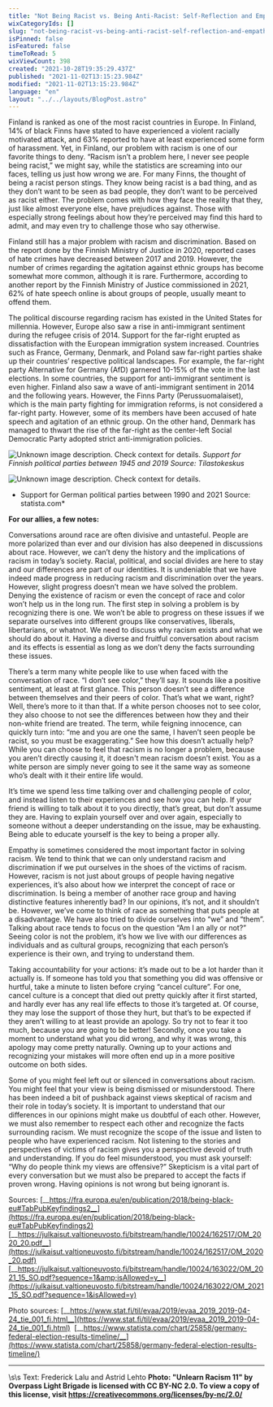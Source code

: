 ```yaml
---
title: "Not Being Racist vs. Being Anti-Racist: Self-Reflection and Empathy"
wixCategoryIds: []
slug: "not-being-racist-vs-being-anti-racist-self-reflection-and-empathy"
isPinned: false
isFeatured: false
timeToRead: 5
wixViewCount: 398
created: "2021-10-28T19:35:29.437Z"
published: "2021-11-02T13:15:23.984Z"
modified: "2021-11-02T13:15:23.984Z"
language: "en"
layout: "../../layouts/BlogPost.astro"
---
```

Finland is ranked as one of the most racist countries in Europe. In Finland, 14% of black Finns have stated to have experienced a violent racially motivated attack, and 63% reported to have at least experienced some form of harassment. Yet, in Finland, our problem with racism is one of our favorite things to deny. “Racism isn’t a problem here, I never see people being racist,” we might say, while the statistics are screaming into our faces, telling us just how wrong we are. For many Finns, the thought of being a racist person stings. They know being racist is a bad thing, and as they don’t want to be seen as bad people, they don’t want to be perceived as racist either. The problem comes with how they face the reality that they, just like almost everyone else, have prejudices against. Those with especially strong feelings about how they’re perceived may find this hard to admit, and may even try to challenge those who say otherwise. 

Finland still has a major problem with racism and discrimination. Based on the report done by the Finnish Ministry of Justice in 2020, reported cases of hate crimes have decreased between 2017 and 2019. However, the number of crimes regarding the agitation against ethnic groups has become somewhat more common, although it is rare. Furthermore, according to another report by the Finnish Ministry of Justice commissioned in 2021, 62% of hate speech online is about groups of people, usually meant to offend them. 

The political discourse regarding racism has existed in the United States for millennia. However, Europe also saw a rise in anti-immigrant sentiment during the refugee crisis of 2014. Support for the far-right erupted as dissatisfaction with the European immigration system increased. Countries such as France, Germany, Denmark, and Poland saw far-right parties shake up their countries’ respective political landscapes. For example, the far-right party Alternative for Germany (AfD) garnered 10-15% of the vote in the last elections. In some countries, the support for anti-immigrant sentiment is even higher. Finland also saw a wave of anti-immigrant sentiment in 2014 and the following years. However, the Finns Party (Perussuomalaiset), which is the main party fighting for immigration reforms, is not considered a far-right party. However, some of its members have been accused of hate speech and agitation of an ethnic group. On the other hand, Denmark has managed to thwart the rise of the far-right as the center-left Social Democratic Party adopted strict anti-immigration policies. 


![Unknown image description. Check context for details.](https://static.wixstatic.com/media/18093e_1b28ebb448e04221872478a863eedc10~mv2.png) <!-- Original name: _rasismi_frederick&astrid_2_.png -->
*Support for Finnish political parties between 1945 and 2019 Source: Tilastokeskus*

![Unknown image description. Check context for details.](https://static.wixstatic.com/media/18093e_2e4c8e35d18b46b6834dc7f47237e785~mv2.jpeg) <!-- Original name: _rasismi_frederick&astrid_3_.jpeg -->
* Support for German political parties between 1990 and 2021 Source: statista.com*

**For our allies, a few notes:**

Conversations around race are often divisive and untasteful. People are more polarized than ever and our division has also deepened in discussions about race. However, we can’t deny the history and the implications of racism in today’s society. Racial, political, and social divides are here to stay and our differences are part of our identities. It is undeniable that we have indeed made progress in reducing racism and discrimination over the years. However, slight progress doesn’t mean we have solved the problem. Denying the existence of racism or even the concept of race and color won’t help us in the long run. The first step in solving a problem is by recognizing there is one. We won’t be able to progress on these issues if we separate ourselves into different groups like conservatives, liberals, libertarians, or whatnot. We need to discuss why racism exists and what we should do about it. Having a diverse and fruitful conversation about racism and its effects is essential as long as we don’t deny the facts surrounding these issues.

There’s a term many white people like to use when faced with the conversation of race. “I don’t see color,” they’ll say. It sounds like a positive sentiment, at least at first glance. This person doesn’t see a difference between themselves and their peers of color. That’s what we want, right? Well, there’s more to it than that. If a white person chooses not to see color, they also choose to not see the differences between how they and their non-white friend are treated. The term, while feigning innocence, can quickly turn into: “me and you are one the same, I haven’t seen people be racist, so you must be exaggerating.” See how this doesn’t actually help? While you can choose to feel that racism is no longer a problem, because you aren’t directly causing it, it doesn't mean racism doesn’t exist. You as a white person are simply never going to see it the same way as someone who’s dealt with it their entire life would. 

It’s time we spend less time talking over and challenging people of color, and instead listen to their experiences and see how you can help. If your friend is willing to talk about it to you directly, that’s great, but don’t assume they are. Having to explain yourself over and over again, especially to someone without a deeper understanding on the issue, may be exhausting. Being able to educate yourself is the key to being a proper ally. 

Empathy is sometimes considered the most important factor in solving racism. We tend to think that we can only understand racism and discrimination if we put ourselves in the shoes of the victims of racism. However, racism is not just about groups of people having negative experiences, it’s also about how we interpret the concept of race or discrimination. Is being a member of another race group and having distinctive features inherently bad? In our opinions, it’s not, and it shouldn’t be. However, we’ve come to think of race as something that puts people at a disadvantage. We have also tried to divide ourselves into “we” and “them”. Talking about race tends to focus on the question “Am I an ally or not?” Seeing color is not the problem, it’s how we live with our differences as individuals and as cultural groups, recognizing that each person’s experience is their own, and trying to understand them.

Taking accountability for your actions: it’s made out to be a lot harder than it actually is. If someone has told you that something you did was offensive or hurtful, take a minute to listen before crying “cancel culture”. For one, cancel culture is a concept that died out pretty quickly after it first started, and hardly ever has any real life effects to those it’s targeted at. Of course, they may lose the support of those they hurt, but that’s to be expected if they aren’t willing to at least provide an apology. So try not to fear it too much, because you are going to be better! Secondly, once you take a moment to understand what you did wrong, and why it was wrong, this apology may come pretty naturally. Owning up to your actions and recognizing your mistakes will more often end up in a more positive outcome on both sides.

Some of you might feel left out or silenced in conversations about racism. You might feel that your view is being dismissed or misunderstood. There has been indeed a bit of pushback against views skeptical of racism and their role in today’s society. It is important to understand that our differences in our opinions might make us doubtful of each other. However, we must also remember to respect each other and recognize the facts surrounding racism. We must recognize the scope of the issue and listen to people who have experienced racism. Not listening to the stories and perspectives of victims of racism gives you a perspective devoid of truth and understanding. If you do feel misunderstood, you must ask yourself: “Why do people think my views are offensive?” Skepticism is a vital part of every conversation but we must also be prepared to accept the facts if proven wrong. Having opinions is not wrong but being ignorant is.

Sources:
[__https://fra.europa.eu/en/publication/2018/being-black-eu#TabPubKeyfindings2__](https://fra.europa.eu/en/publication/2018/being-black-eu#TabPubKeyfindings2)&nbsp;
[__https://julkaisut.valtioneuvosto.fi/bitstream/handle/10024/162517/OM_2020_20.pdf__](https://julkaisut.valtioneuvosto.fi/bitstream/handle/10024/162517/OM_2020_20.pdf)&nbsp;
[__https://julkaisut.valtioneuvosto.fi/bitstream/handle/10024/163022/OM_2021_15_SO.pdf?sequence=1&amp;isAllowed=y__](https://julkaisut.valtioneuvosto.fi/bitstream/handle/10024/163022/OM_2021_15_SO.pdf?sequence=1&isAllowed=y)&nbsp;

Photo sources: 
[__https://www.stat.fi/til/evaa/2019/evaa_2019_2019-04-24_tie_001_fi.html__](https://www.stat.fi/til/evaa/2019/evaa_2019_2019-04-24_tie_001_fi.html)&nbsp;
[__https://www.statista.com/chart/25858/germany-federal-election-results-timeline/__](https://www.statista.com/chart/25858/germany-federal-election-results-timeline/)&nbsp;

---
\s\s
Text: Frederick Lalu and Astrid Lehto
**Photo: "Unlearn Racism 11" by Overpass Light Brigade is licensed with CC BY-NC 2.0. To view a copy of this license, visit https://creativecommons.org/licenses/by-nc/2.0/**
